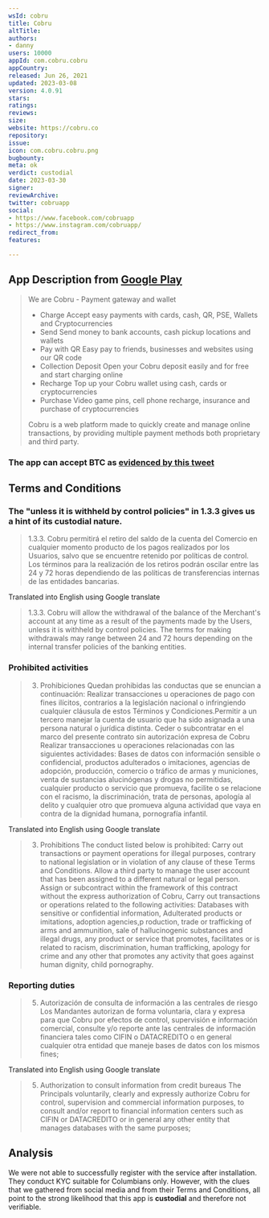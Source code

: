 ```yaml
---
wsId: cobru
title: Cobru
altTitle: 
authors:
- danny 
users: 10000
appId: com.cobru.cobru
appCountry: 
released: Jun 26, 2021
updated: 2023-03-08
version: 4.0.91
stars: 
ratings: 
reviews: 
size: 
website: https://cobru.co
repository: 
issue: 
icon: com.cobru.cobru.png
bugbounty: 
meta: ok
verdict: custodial
date: 2023-03-30
signer: 
reviewArchive: 
twitter: cobruapp
social:
- https://www.facebook.com/cobruapp
- https://www.instagram.com/cobruapp/ 
redirect_from: 
features: 

---
```


## App Description from [Google Play](https://play.google.com/store/apps/details?id=com.cobru.cobru) 

> We are Cobru - Payment gateway and wallet
> - Charge
> Accept easy payments with cards, cash, QR, PSE, Wallets and Cryptocurrencies
> - Send
> Send money to bank accounts, cash pickup locations and wallets
> - Pay with QR
> Easy pay to friends, businesses and websites using our QR code
> - Collection Deposit
> Open your Cobru deposit easily and for free and start charging online
> - Recharge
> Top up your Cobru wallet using cash, cards or cryptocurrencies
> - Purchase
> Video game pins, cell phone recharge, insurance and purchase of cryptocurrencies
>
> Cobru is a web platform made to quickly create and manage online transactions, by providing multiple payment methods both proprietary and third party.

### The app can accept BTC as [evidenced by this tweet](https://twitter.com/lauphemerart/status/1389993769441837061)

## Terms and Conditions 

### The "unless it is withheld by control policies" in 1.3.3 gives us a hint of its custodial nature.

> 1.3.3. Cobru permitirá el retiro del saldo de la cuenta del Comercio en cualquier momento producto de los pagos realizados por los Usuarios, salvo que se encuentre retenido por políticas de control. Los términos para la realización de los retiros podrán oscilar entre las 24 y 72 horas dependiendo de las políticas de transferencias internas de las entidades bancarias.

Translated into English using Google translate

> 1.3.3. Cobru will allow the withdrawal of the balance of the Merchant's account at any time as a result of the payments made by the Users, unless it is withheld by control policies. The terms for making withdrawals may range between 24 and 72 hours depending on the internal transfer policies of the banking entities.

### Prohibited activities 

> 3. Prohibiciones
> Quedan prohibidas las conductas que se enuncian a continuación:
Realizar transacciones u operaciones de pago con fines ilícitos, contrarios a la legislación nacional o infringiendo cualquier cláusula de estos Términos y Condiciones.Permitir a un tercero manejar la cuenta de usuario que ha sido asignada a una persona natural o jurídica distinta. Ceder o subcontratar en el marco del presente contrato sin autorización expresa de Cobru Realizar transacciones u operaciones relacionadas con las siguientes actividades: Bases de datos con información sensible o confidencial, productos adulterados o imitaciones, agencias de adopción, producción, comercio o tráfico de armas y municiones, venta de sustancias alucinógenas y drogas no permitidas, cualquier producto o servicio que promueva, facilite o se relacione con el racismo, la discriminación, trata de personas, apología al delito y cualquier otro que promueva alguna actividad que vaya en contra de la dignidad humana, pornografía infantil.

Translated into English using Google translate 

> 3. Prohibitions
> The conduct listed below is prohibited:
> Carry out transactions or payment operations for illegal purposes, contrary to national legislation or in violation of any clause of these Terms and Conditions. Allow a third party to manage the user account that has been assigned to a different natural or legal person. Assign or subcontract within the framework of this contract without the express authorization of Cobru, Carry out transactions or operations related to the following activities: Databases with sensitive or confidential information, 
Adulterated products or imitations, adoption agencies,p roduction, trade or trafficking of arms and ammunition, sale of hallucinogenic substances and illegal drugs, any product or service that promotes, facilitates or is related to racism, discrimination, human trafficking, apology for crime and any other that promotes any activity that goes against human dignity, child pornography.

### Reporting duties 

> 5. Autorización de consulta de información a las centrales de riesgo
Los Mandantes autorizan de forma voluntaria, clara y expresa para que Cobru por efectos de control, supervisión e información comercial, consulte y/o reporte ante las centrales de información financiera tales como CIFIN o DATACREDITO o en general cualquier otra entidad que maneje bases de datos con los mismos fines;

Translated into English using Google translate

> 5. Authorization to consult information from credit bureaus
The Principals voluntarily, clearly and expressly authorize Cobru for control, supervision and commercial information purposes, to consult and/or report to financial information centers such as CIFIN or DATACREDITO or in general any other entity that manages databases with the same purposes;

## Analysis 

We were not able to successfully register with the service after installation. They conduct KYC suitable for Columbians only. However, with the clues that we gathered from social media and from their Terms and Conditions, all point to the strong likelihood that this app is **custodial** and therefore not verifiable.
